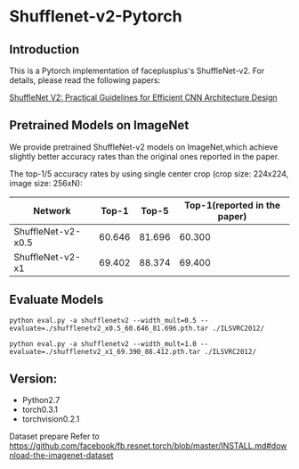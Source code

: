 # Shufflenet-v2-Pytorch 

## Introduction

This is a Pytorch implementation of faceplusplus's ShuffleNet-v2. For details, please read the following papers: 

[ShuffleNet V2: Practical Guidelines for Efficient CNN Architecture Design](https://arxiv.org/abs/1807.11164)

## Pretrained Models on ImageNet

We provide pretrained ShuffleNet-v2 models on ImageNet,which achieve slightly better accuracy rates than the original ones reported in the paper.

The top-1/5 accuracy rates by using single center crop (crop size: 224x224, image size: 256xN): 

| Network            | Top-1  | Top-5  | Top-1(reported in the paper) |
| ------------------ | ------ | ------ | ---------------------------- |
| ShuffleNet-v2-x0.5 | 60.646 | 81.696 | 60.300                       |
| ShuffleNet-v2-x1   | 69.402 | 88.374 | 69.400                       |


## Evaluate Models 

```
python eval.py -a shufflenetv2 --width_mult=0.5 --evaluate=./shufflenetv2_x0.5_60.646_81.696.pth.tar ./ILSVRC2012/
```

```
python eval.py -a shufflenetv2 --width_mult=1.0 --evaluate=./shufflenetv2_x1_69.390_88.412.pth.tar ./ILSVRC2012/
```

## Version:

- Python2.7
- torch0.3.1
- torchvision0.2.1

Dataset prepare Refer to https://github.com/facebook/fb.resnet.torch/blob/master/INSTALL.md#download-the-imagenet-dataset

